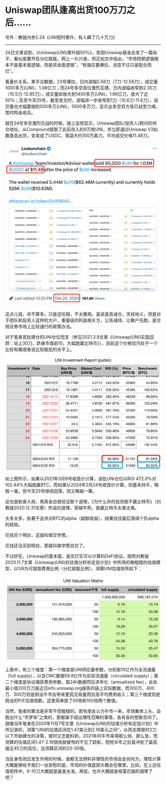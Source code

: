 # Uniswap团队逢高出货100万刀之后……

号外：教链内参2.24《UNI短时骤升，有人薅了几十万刀》

* * *

24日文章说到，《Uniswap(UNI)骤升超50%》，皆因Uniswap基金会发了一篇帖子，看似是要开启分红赋能，网上一片兴奋。但正如文中指出，“市场短期逻辑根本不是基本面逻辑，而是资金面逻辑”，“有强庄要爆拉，消息不过只是配合而已”。

看量价关系，某平台数据，23号爆拉，日内波幅5.58刀（7刀-12.58刀），成交量1000多万(UNI)，1.08亿刀；而24号多空高位激烈互搏，日内波幅收窄到2.35刀（10.5刀-12.85刀），成交量却放大到1400多万(UNI)，1.66亿刀，放大了近50%；及至今天25号，截至发文时，波幅进一步收窄到1刀（10.6刀-11.6刀），成交量也大幅萎缩到500多万(UNI)，5500多万刀，显示出多空双方皆已战至力竭，暂时鸣金收兵。

就在24号多空激烈交战的时候，链上监控显示，Uniswap团队/投资人/顾问的持仓地址，从Compound提取了此前存入的9万枚UNI，并立即通过Uniswap V3如数逢高出货，变卖成了USDC，落袋大约100万美刀，平均成交价格11.48刀。

![](2024-02-25-A01.png)

这点儿钱，并不算多。只是这吃相，不太雅观。虽说逢高减仓，天经地义，但是对于团队和投资人这样的大户，重量级的利益相关方，公告减持，让散户先跑，是合规证券市场上比较通行的政策办法。

对于笔者首批建仓的UNI仓位而言（参见2021.3.9文章《Uniswap(UNI)实盘回顾：站上30刀，跻身市值前10，大幅跑赢比特币》），目前这个价格恰巧处于一个比较有趣或者说比较尴尬的水平上。

![](2024-02-25-A02.png)

如上图所示，如果以2021年3月9号收盘价计算，该批UNI仓位以ROI 472.9%对102.44%大幅跑赢BTC。而如果以2024年2月24号收盘价计算，则基本持平，略胜一毫。但今天25号继续回落，则又略输一筹。

这也是躬身入局，用真金白银验证那个道理，《为什么你的投资跑不赢比特币》（刘教链2020.12.31文章）所说的道理，穿越牛熊，跑赢比特币太难太难。

太多太多，执著于追求对BTC的alpha（超额收益），结果往往最后落得个负alpha的结局。

花钱买个明白，这就叫做交学费。

花钱还没买到明白，那就叫做学费白交了。

不过好在，Uniswap的基本面，是实打实可以计算的DeFi协议。按照刘教链2020.11.7文章《Uniswap(UNI)的估值分析和定投计划》中所用的略粗糙的估值模型，以1/6为可提取费用比例（分红赋能比例），测算UNI估值矩阵如下：

![](2024-02-25-A03.png)

上表中，有三个维度：第一个维度是UNI供应量参数，分别取10亿作为全流通量（full supply），以及CMC数据59.8亿作为实际流通量（circulated supply）；第二个维度是协议捕获费用参数，取24h数据然后求年化（annualized fee），此处最小值200万刀是近日info.uniswap.org报告的链上实际数据，而300万、400万、500万则是假设牛市会带来更高交易量而拉高平均费用收入；第三个维度则是假设的P/E估值倍数，这里简单放了50倍和100倍两个数值。

当然，笔者的算法是非常干而粗糙的。若有朋友认为牛市一来，市场集体上头，会跑出什么“市梦率”之类的，那都属于超出理性范畴的事情，各有各的想象空间了。就像当年笔者在2020年11月7号文章《Uniswap(UNI)的估值分析和定投计划》中所记录的，测算“UNI的估值区间在1.47美元到2.16美元之间”，从而支撑彼时2刀以下开始建仓的决策，彼时又怎能料到，2021年的牛市来得那么快、那么急，而测算的估值区间1.47-2.16很快就被甩的不见了踪影，短短半年之后竟冲到了最高接近45刀的高位，达测算区间的20-30倍。

当反身性效应发生作用的时候，谁都无法预料非理性的市场会走向何方。理性计算大概能够给予我们一丝安慰的是，市场的价值底部大概会在哪里。比如，在上述估值矩阵中，6-10刀大概就是最差水准。再低，也许大概就是格雷厄姆的烟蒂了吧？
